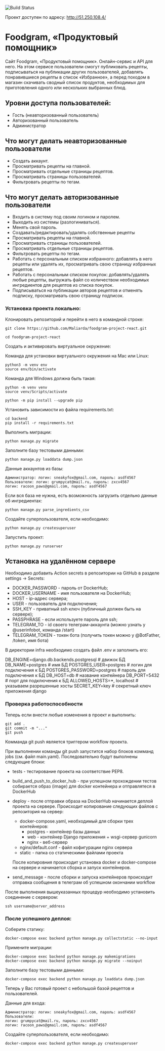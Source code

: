 ![Build Status](https://github.com/maliarda/foodgram-project-react/workflows/main.yml/badge.svg)


Проект доступен по адресу: http://51.250.108.4/
# Foodgram, «Продуктовый помощник»

Cайт Foodgram, «Продуктовый помощник». Онлайн-сервис и API для него. На этом сервисе пользователи смогут публиковать рецепты, подписываться на публикации других пользователей, добавлять понравившиеся рецепты в список «Избранное», а перед походом в магазин скачивать сводный список продуктов, необходимых для приготовления одного или нескольких выбранных блюд.

## Уровни доступа пользователей:
- Гость (неавторизованный пользователь)
- Авторизованный пользователь
- Администратор
## Что могут делать неавторизованные пользователи
- Создать аккаунт.
- Просматривать рецепты на главной.
- Просматривать отдельные страницы рецептов.
- Просматривать страницы пользователей.
- Фильтровать рецепты по тегам.
## Что могут делать авторизованные пользователи
- Входить в систему под своим логином и паролем.
- Выходить из системы (разлогиниваться).
- Менять свой пароль.
- Создавать/редактировать/удалять собственные рецепты
- Просматривать рецепты на главной.
- Просматривать страницы пользователей.
- Просматривать отдельные страницы рецептов.
- Фильтровать рецепты по тегам.
- Работать с персональным списком избранного: добавлять в него рецепты или удалять их, просматривать свою страницу избранных рецептов.
- Работать с персональным списком покупок: добавлять/удалять любые рецепты, выгружать файл со количеством необходимых ингредиентов для рецептов из списка покупок.
- Подписываться на публикации авторов рецептов и отменять подписку, просматривать свою страницу подписок.

### Установка проекта локально:

Клонировать репозиторий и перейти в него в командной строке:

```
git clone https://github.com/Maliarda/foodgram-project-react.git
```

```
cd foodgram-project-react 
```

Cоздать и активировать виртуальное окружение:

Команда для установки виртуального окружения на Mac или Linux:
```
python3 -m venv env
source env/bin/activate
```
Команда для Windows должна быть такая:
```
python -m venv venv
source venv/Scripts/activate
```

```
python -m pip install --upgrade pip
```

Установить зависимости из файла requirements.txt:

```
cd backend
pip install -r requirements.txt
```

Выполнить миграции:

```
python manage.py migrate
```

Заполните базу тестовыми данными:
```
python manage.py loaddata dump.json
```

Данные аккаунтов из базы:
```
Администратор: логин: sneakyfox@gmail.com, пароль: asdf4567
Пользователи: логин: grumpycat@mail.ru, пароль: zxcv4567 
логин: racoon_paws@gmail.com, пароль: asdf4567
```
Если вся база не нужна, есть возможность загрузить отдельно данные об ингредиентах:
```
python manage.py parse_ingredients_csv
```
Создайте суперпользователя, если необходимо:
```
python manage.py createsuperuser
```

Запустить проект:

```
python manage.py runserver
```

## Установка на удалённом сервере

Необходимо добавить Action secrets в репозитории на GitHub в разделе settings -> Secrets:
* DOCKER_PASSWORD - пароль от DockerHub;
* DOCKER_USERNAME - имя пользователя на DockerHub;
* HOST - ip-адрес сервера;
* USER - пользователь для подключения;
* SSH_KEY - приватный ssh ключ (публичный должен быть на сервере);
* PASSPHRASE - если используете пароль для ssh;
* TELEGRAM_TO - id своего телеграм-аккаунта (можно узнать у @userinfobot, команда /start)
* TELEGRAM_TOKEN - токен бота (получить токен можно у @BotFather, /token, имя бота)

В директории infra необходимо создать файл .env и заполнить его:

DB_ENGINE=django.db.backends.postgresql  # движок БД
DB_NAME=postgres  # имя БД
POSTGRES_USER=postgres  # логин для подключения к БД
POSTGRES_PASSWORD=postgres  # пароль для подключения к БД
DB_HOST=db  # название контейнера
DB_PORT=5432  # порт для подключения к БД
ALLOWED_HOSTS=*, localhost # указываем разрешенные хосты
SECRET_KEY=key # секретный ключ приложения django

### Проверка работоспособности

Теперь если внести любые изменения в проект и выполнить:
```
git add .
git commit -m "..."
git push
```
Комманда git push является триггером workflow проекта.

При выполнении команды git push запустится набор блоков комманд jobs (см. файл main.yaml).
Последовательно будут выполнены следующие блоки:
* tests - тестирование проекта на соответствие PEP8.
* build_and_push_to_docker_hub - при успешном прохождении тестов собирается образ (image) для docker контейнера и отправлятеся в DockerHub
* deploy - после отправки образа на DockerHub начинается деплой проекта на сервере.
Происходит копирование следующих файлов с репозитория на сервер:
  - docker-compose.yaml, необходимый для сборки трех контейнеров:
    + postgres - контейнер базы данных
    + web - контейнер Django приложения + wsgi-сервер gunicorn
    + nginx - веб-сервер
  - nginx/default.conf - файл кофигурации nginx сервера
  - static - папка со статическими файлами проекта
  
  После копировния происходит установка docker и docker-compose на сервере и начинается сборка и запуск контейнеров.
* send_message - после сборки и запуска контейнеров происходит отправка сообщения в 
  телеграм об успешном окончании workflow

После выполнения вышеуказанных процедур необходимо установить соединение с сервером:
```
ssh username@server_address
```

### После успешного деплоя:
Соберите статику:
```
docker-compose exec backend python manage.py collectstatic --no-input
```

Примените миграции:
```
docker-compose exec backend python manage.py makemigrations
docker-compose exec backend python manage.py migrate --noinput
```
Заполните базу тестовыми данными:
```
docker-compose exec backend python manage.py loaddata dump.json
```

Теперь у Вас готовый проект с небольшой базой рецептов и пользователей.

Данные для входа:
```
Администратор: логин: sneakyfox@gmail.com, пароль: asdf4567
Пользователи: 
логин: grumpycat@mail.ru, пароль: zxcv4567 
логин: racoon_paws@gmail.com, пароль: asdf4567
```

Создайте суперпользователя, если необходимо:
```
docker-compose exec backend python manage.py createsuperuser
```